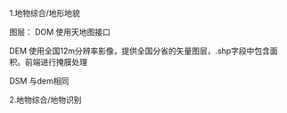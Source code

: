1.地物综合/地形地貌

图层：
DOM 使用天地图接口

DEM 使用全国12m分辨率影像，提供全国分省的矢量图层，.shp字段中包含面积。前端进行掩膜处理

DSM 与dem相同

2.地物综合/地物识别
